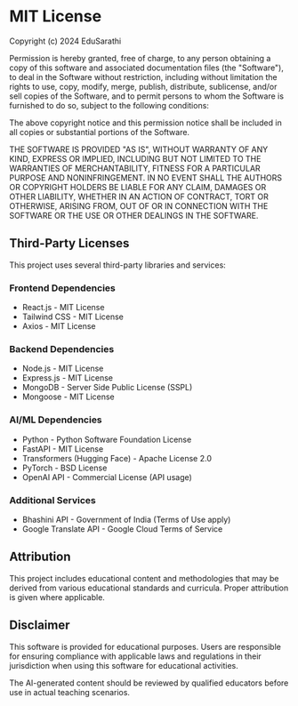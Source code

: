 # MIT License

Copyright (c) 2024 EduSarathi

Permission is hereby granted, free of charge, to any person obtaining a copy
of this software and associated documentation files (the "Software"), to deal
in the Software without restriction, including without limitation the rights
to use, copy, modify, merge, publish, distribute, sublicense, and/or sell
copies of the Software, and to permit persons to whom the Software is
furnished to do so, subject to the following conditions:

The above copyright notice and this permission notice shall be included in all
copies or substantial portions of the Software.

THE SOFTWARE IS PROVIDED "AS IS", WITHOUT WARRANTY OF ANY KIND, EXPRESS OR
IMPLIED, INCLUDING BUT NOT LIMITED TO THE WARRANTIES OF MERCHANTABILITY,
FITNESS FOR A PARTICULAR PURPOSE AND NONINFRINGEMENT. IN NO EVENT SHALL THE
AUTHORS OR COPYRIGHT HOLDERS BE LIABLE FOR ANY CLAIM, DAMAGES OR OTHER
LIABILITY, WHETHER IN AN ACTION OF CONTRACT, TORT OR OTHERWISE, ARISING FROM,
OUT OF OR IN CONNECTION WITH THE SOFTWARE OR THE USE OR OTHER DEALINGS IN THE
SOFTWARE.

## Third-Party Licenses

This project uses several third-party libraries and services:

### Frontend Dependencies
- React.js - MIT License
- Tailwind CSS - MIT License
- Axios - MIT License

### Backend Dependencies
- Node.js - MIT License
- Express.js - MIT License
- MongoDB - Server Side Public License (SSPL)
- Mongoose - MIT License

### AI/ML Dependencies
- Python - Python Software Foundation License
- FastAPI - MIT License
- Transformers (Hugging Face) - Apache License 2.0
- PyTorch - BSD License
- OpenAI API - Commercial License (API usage)

### Additional Services
- Bhashini API - Government of India (Terms of Use apply)
- Google Translate API - Google Cloud Terms of Service

## Attribution

This project includes educational content and methodologies that may be derived from various educational standards and curricula. Proper attribution is given where applicable.

## Disclaimer

This software is provided for educational purposes. Users are responsible for ensuring compliance with applicable laws and regulations in their jurisdiction when using this software for educational activities.

The AI-generated content should be reviewed by qualified educators before use in actual teaching scenarios.